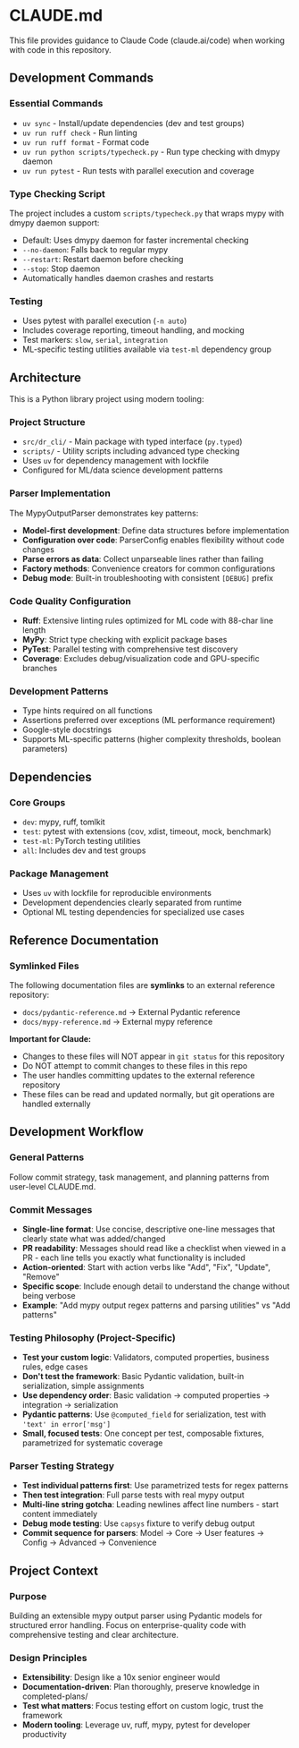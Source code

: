 # CLAUDE.md

This file provides guidance to Claude Code (claude.ai/code) when working with code in this repository.

## Development Commands

### Essential Commands
- `uv sync` - Install/update dependencies (dev and test groups)
- `uv run ruff check` - Run linting
- `uv run ruff format` - Format code
- `uv run python scripts/typecheck.py` - Run type checking with dmypy daemon
- `uv run pytest` - Run tests with parallel execution and coverage

### Type Checking Script
The project includes a custom `scripts/typecheck.py` that wraps mypy with dmypy daemon support:
- Default: Uses dmypy daemon for faster incremental checking
- `--no-daemon`: Falls back to regular mypy
- `--restart`: Restart daemon before checking
- `--stop`: Stop daemon
- Automatically handles daemon crashes and restarts

### Testing
- Uses pytest with parallel execution (`-n auto`)
- Includes coverage reporting, timeout handling, and mocking
- Test markers: `slow`, `serial`, `integration`
- ML-specific testing utilities available via `test-ml` dependency group

## Architecture

This is a Python library project using modern tooling:

### Project Structure
- `src/dr_cli/` - Main package with typed interface (`py.typed`)
- `scripts/` - Utility scripts including advanced type checking
- Uses `uv` for dependency management with lockfile
- Configured for ML/data science development patterns

### Parser Implementation
The MypyOutputParser demonstrates key patterns:
- **Model-first development**: Define data structures before implementation
- **Configuration over code**: ParserConfig enables flexibility without code changes
- **Parse errors as data**: Collect unparseable lines rather than failing
- **Factory methods**: Convenience creators for common configurations
- **Debug mode**: Built-in troubleshooting with consistent `[DEBUG]` prefix

### Code Quality Configuration
- **Ruff**: Extensive linting rules optimized for ML code with 88-char line length
- **MyPy**: Strict type checking with explicit package bases
- **PyTest**: Parallel testing with comprehensive test discovery
- **Coverage**: Excludes debug/visualization code and GPU-specific branches

### Development Patterns
- Type hints required on all functions
- Assertions preferred over exceptions (ML performance requirement)
- Google-style docstrings
- Supports ML-specific patterns (higher complexity thresholds, boolean parameters)

## Dependencies

### Core Groups
- `dev`: mypy, ruff, tomlkit
- `test`: pytest with extensions (cov, xdist, timeout, mock, benchmark)
- `test-ml`: PyTorch testing utilities
- `all`: Includes dev and test groups

### Package Management
- Uses `uv` with lockfile for reproducible environments
- Development dependencies clearly separated from runtime
- Optional ML testing dependencies for specialized use cases

## Reference Documentation

### Symlinked Files
The following documentation files are **symlinks** to an external reference repository:
- `docs/pydantic-reference.md` → External Pydantic reference
- `docs/mypy-reference.md` → External mypy reference

**Important for Claude:**
- Changes to these files will NOT appear in `git status` for this repository
- Do NOT attempt to commit changes to these files in this repo
- The user handles committing updates to the external reference repository
- These files can be read and updated normally, but git operations are handled externally

## Development Workflow

### General Patterns
Follow commit strategy, task management, and planning patterns from user-level CLAUDE.md.

### Commit Messages
- **Single-line format**: Use concise, descriptive one-line messages that clearly state what was added/changed
- **PR readability**: Messages should read like a checklist when viewed in a PR - each line tells you exactly what functionality is included
- **Action-oriented**: Start with action verbs like "Add", "Fix", "Update", "Remove" 
- **Specific scope**: Include enough detail to understand the change without being verbose
- **Example**: "Add mypy output regex patterns and parsing utilities" vs "Add patterns"

### Testing Philosophy (Project-Specific)
- **Test your custom logic**: Validators, computed properties, business rules, edge cases
- **Don't test the framework**: Basic Pydantic validation, built-in serialization, simple assignments
- **Use dependency order**: Basic validation → computed properties → integration → serialization
- **Pydantic patterns**: Use `@computed_field` for serialization, test with `'text' in error['msg']`
- **Small, focused tests**: One concept per test, composable fixtures, parametrized for systematic coverage

### Parser Testing Strategy
- **Test individual patterns first**: Use parametrized tests for regex patterns
- **Then test integration**: Full parse tests with real mypy output
- **Multi-line string gotcha**: Leading newlines affect line numbers - start content immediately
- **Debug mode testing**: Use `capsys` fixture to verify debug output
- **Commit sequence for parsers**: Model → Core → User features → Config → Advanced → Convenience

## Project Context

### Purpose
Building an extensible mypy output parser using Pydantic models for structured error handling.
Focus on enterprise-quality code with comprehensive testing and clear architecture.

### Design Principles
- **Extensibility**: Design like a 10x senior engineer would
- **Documentation-driven**: Plan thoroughly, preserve knowledge in completed-plans/
- **Test what matters**: Focus testing effort on custom logic, trust the framework
- **Modern tooling**: Leverage uv, ruff, mypy, pytest for developer productivity